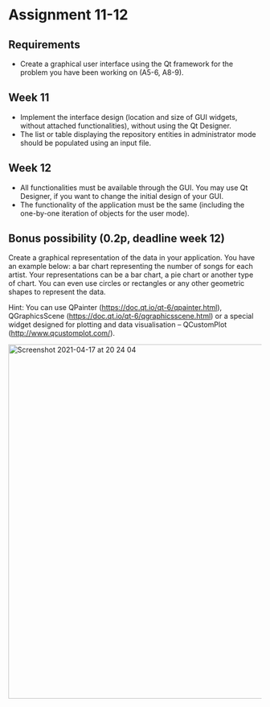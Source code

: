 # Assignment 11-12

## Requirements
- Create a graphical user interface using the Qt framework for the problem you have been working on (A5-6, A8-9).

## Week 11
- Implement the interface design (location and size of GUI widgets, without attached functionalities), without using the Qt Designer.
- The list or table displaying the repository entities in administrator mode should be populated using an input file. 

## Week 12 
-	All functionalities must be available through the GUI. You may use Qt Designer, if you want to change the initial design of your GUI.
-	The functionality of the application must be the same (including the one-by-one iteration of objects for the user mode).

## Bonus possibility (0.2p, deadline week 12)
Create a graphical representation of the data in your application. You have an example below: a bar chart representing the number of songs for each artist. Your representations can be a bar chart, a pie chart or another type of chart. You can even use circles or rectangles or any other geometric shapes to represent the data.

Hint: You can use QPainter (https://doc.qt.io/qt-6/qpainter.html), QGraphicsScene (https://doc.qt.io/qt-6/qgraphicsscene.html) or a special widget designed for plotting and data visualisation – QCustomPlot (http://www.qcustomplot.com/).

<img width="704" alt="Screenshot 2021-04-17 at 20 24 04" src="https://user-images.githubusercontent.com/25611695/115121335-df0f7e00-9fba-11eb-8839-40cd55da1d69.png">
